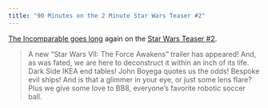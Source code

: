 ```yaml
---
title: "90 Minutes on the 2 Minute Star Wars Teaser #2"
---
```

<p><a href="https://www.theincomparable.com/theincomparable/243/index.php">The Incomparable goes long</a> again on the <a href="https://chrisenns.com/2015/04/star-wars-the-force-awakens-teaser-2/">Star Wars Teaser #2</a>.</p>
<blockquote><p>
  A new “Star Wars VII: The Force Awakens” trailer has appeared! And, as was fated, we are here to deconstruct it within an inch of its life. Dark Side IKEA end tables! John Boyega quotes us the odds! Bespoke evil ships! And is that a glimmer in your eye, or just some lens flare? Plus we give some love to BB8, everyone’s favorite robotic soccer ball.
</p></blockquote>
